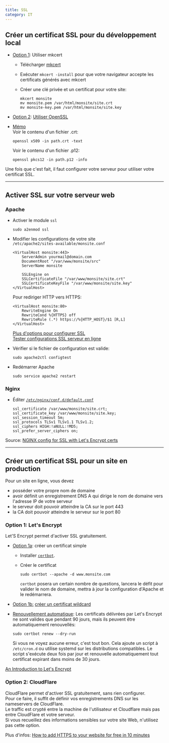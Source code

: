 ```yaml
---
title: SSL
category: IT
---
```


## Créer un certificat SSL pour du développement local

* <ins>Option 1</ins>: Utiliser mkcert

  - Télécharger [mkcert](https://github.com/FiloSottile/mkcert)
  - Exécuter `mkcert -install` pour que votre navigateur accepte les certificats générés avec mkcert
  - Créer une clé privée et un certificat pour votre site:

    ```
    mkcert monsite
    mv monsite.pem /var/html/monsite/site.crt
    mv monsite-key.pem /var/html/monsite/site.key
    ```

* <ins>Option 2</ins>: [Utiliser OpenSSL](ssl-openssl.md)

<!-- -->

* <ins>Mémo</ins>  
  Voir le contenu d'un fichier .crt:

  ```
  openssl x509 -in path.crt -text
  ```

  Voir le contenu d'un fichier .p12:

  ```
  openssl pkcs12 -in path.p12 -info
  ```

Une fois que c'est fait, il faut configurer votre serveur pour utiliser votre certificat SSL.

---

## Activer SSL sur votre serveur web

### Apache

- Activer le module `ssl`

  ```
  sudo a2enmod ssl
  ```

- Modifier les configurations de votre site  
  `/etc/apache2/sites-available/monsite.conf`

  ```
  <VirtualHost monsite:443>
      ServerAdmin yourmail@domain.com
      DocumentRoot "/var/www/monsite/src" 
      ServerName monsite

      SSLEngine on
      SSLCertificateFile "/var/www/monsite/site.crt"
      SSLCertificateKeyFile "/var/www/monsite/site.key"
  </VirtualHost>
  ```

  Pour rediriger HTTP vers HTTPS:

  ```
  <VirtualHost monsite:80>
      RewriteEngine On
      RewriteCond %{HTTPS} off
      RewriteRule (.*) https://%{HTTP_HOST}/$1 [R,L]
  </VirtualHost>
  ```

  [Plus d'options pour configurer SSL](http://httpd.apache.org/docs/2.4/en/ssl/ssl_howto.html)  
  [Tester configurations SSL serveur en ligne](https://www.ssllabs.com/ssltest/)

- Vérifier si le fichier de configuration est valide:

  ```
  sudo apache2ctl configtest
  ```

- Redémarrer Apache

  ```
  sudo service apache2 restart
  ```

### Nginx

* Éditer [`/etc/nginx/conf.d/default.conf`](https://gist.github.com/a-mt/8b86f246be623be359ca8c05fe462054)

  ```
  ssl_certificate /var/www/monsite/site.crt;
  ssl_certificate_key /var/www/monsite/site.key;
  ssl_session_timeout 5m;
  ssl_protocols TLSv1 TLSv1.1 TLSv1.2;
  ssl_ciphers HIGH:!aNULL:!MD5;
  ssl_prefer_server_ciphers on;
  ```

Source: [NGINX config for SSL with Let's Encrypt certs](https://gist.github.com/nrollr/9a39bb636a820fb97eec2ed85e473d38)

----

## Créer un certificat SSL pour un site en production

Pour un site en ligne, vous devez
* posséder votre propre nom de domaine
* avoir définit un enregistrement DNS A qui dirige le nom de domaine vers l'adresse IP de votre serveur
* le serveur doit pouvoir atteindre la CA sur le port 443
* la CA doit pouvoir atteindre le serveur sur le port 80

### Option 1: Let's Encrypt

Let'S Encrypt permet d'activer SSL gratuitement.

* <ins>Option 1a</ins>: créer un certificat simple

  * Installer [`certbot`](https://certbot.eff.org/).
  * Créer le certificat

    ```
    sudo certbot --apache -d www.monsite.com
    ```

    `certbot` posera un certain nombre de questions, lancera le défit pour valider le nom de domaine, mettra à jour la configuration d'Apache et le redémarrera.

* <ins>Option 1b:</ins> [créer un certificat wildcard](ssl-letsencrypt-wildcard.md)

* <ins>Renouvellement automatique</ins>: Les certificats délivrées par Let's Encrypt ne sont valides que pendant 90 jours, mais ils peuvent être automatiquement renouvellés:

  ```
  sudo certbot renew --dry-run
  ```

  Si vous ne voyez aucune erreur, c'est tout bon. Cela ajoute un script à `/etc/cron.d` ou utilise systemd sur les distributions compatibles. Le script s'exécute deux fois par jour et renouvelle automatiquement tout certificat expirant dans moins de 30 jours.

[An Introduction to Let's Encrypt](https://www.digitalocean.com/community/tutorials/an-introduction-to-let-s-encrypt)

### Option 2: CloudFlare

CloudFlare permet d'activer SSL gratuitement, sans rien configurer.  
Pour ce faire, il suffit de définir vos enregistrements DNS sur les nameservers de CloudFlare.  
Le traffic est crypté entre la machine de l'utilisateur et Cloudflare mais pas entre CloudFlare et votre serveur.  
Si vous recueillez des informations sensibles sur votre site Web, n'utilisez pas cette option.

Plus d'infos: [How to add HTTPS to your website for free in 10 minutes](https://medium.freecodecamp.org/free-https-c051ca570324)